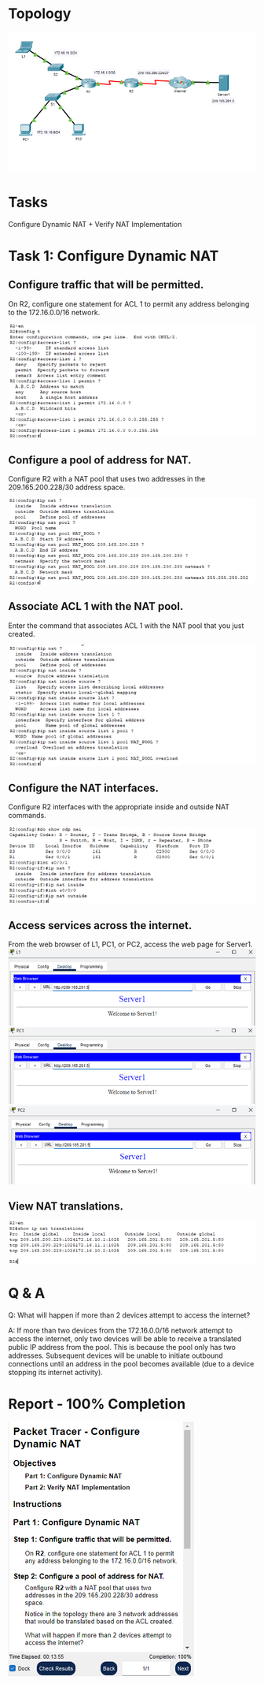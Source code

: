 # Topology
![NAT](/Images/DynamicNAT-1.png)

# Tasks
Configure Dynamic NAT + Verify NAT Implementation

# Task 1: Configure Dynamic NAT
## Configure traffic that will be permitted.

On R2, configure one statement for ACL 1 to permit any address belonging to the 172.16.0.0/16 network.

![NAT](/Images/DynamicNAT-2.png)

## Configure a pool of address for NAT.

Configure R2 with a NAT pool that uses two addresses in the 209.165.200.228/30 address space.

![NAT](/Images/DynamicNAT-3.png)


## Associate ACL 1 with the NAT pool.
Enter the command that associates ACL 1 with the NAT pool that you just created.

![NAT](/Images/DynamicNAT-4.png)


## Configure the NAT interfaces.

Configure R2 interfaces with the appropriate inside and outside NAT commands.

![NAT](/Images/DynamicNAT-5.png)

## Access services across the internet.
From the web browser of L1, PC1, or PC2, access the web page for Server1.
![NAT](/Images/DynamicNAT-7.png)
![NAT](/Images/DynamicNAT-8.png)
![NAT](/Images/DynamicNAT-9.png)

## View NAT translations.

![NAT](/Images/DynamicNAT-10.png)

# Q & A
Q: What will happen if more than 2 devices attempt to access the internet?

A: If more than two devices from the 172.16.0.0/16 network attempt to access the internet, only two devices will be able to receive a translated public IP address from the pool. This is because the pool only has two addresses. Subsequent devices will be unable to initiate outbound connections until an address in the pool becomes available (due to a device stopping its internet activity).

# Report - 100% Completion

![NAT](/Images/DynamicNAT-6.png)



